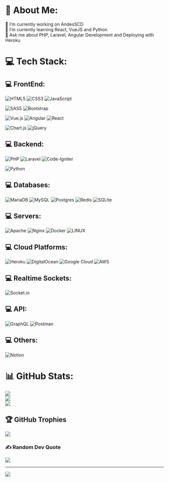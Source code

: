# 💫 About Me:
🔭 I’m currently working on AndesSCD <br>🌱 I’m currently learning React, VueJS and Python<br>💬 Ask me about PHP, Laravel, Angular Development and Deploying with Heroku

# 💻 Tech Stack:

## 💻 FrontEnd:
![HTML5](https://img.shields.io/badge/html5-%23E34F26.svg?style=flat-square&logo=html5&logoColor=white)
![CSS3](https://img.shields.io/badge/css3-%231572B6.svg?style=flat-square&logo=css3&logoColor=white) 
![JavaScript](https://img.shields.io/badge/javascript-%23323330.svg?style=flat-square&logo=javascript&logoColor=%23F7DF1E)

![SASS](https://img.shields.io/badge/SASS-hotpink.svg?style=flat-square&logo=SASS&logoColor=white)
![Bootstrap](https://img.shields.io/badge/bootstrap-%23563D7C.svg?style=flat-square&logo=bootstrap&logoColor=white)

![Vue.js](https://img.shields.io/badge/vuejs-%2335495e.svg?style=flat-square&logo=vuedotjs&logoColor=%234FC08D)
![Angular](https://img.shields.io/badge/angular-%23DD0031.svg?style=flat-square&logo=angular&logoColor=white)
![React](https://img.shields.io/badge/react-%2320232a.svg?style=flat-square&logo=react&logoColor=%2361DAFB)

![Chart.js](https://img.shields.io/badge/chart.js-F5788D.svg?style=flat-square&logo=chart.js&logoColor=white)
![jQuery](https://img.shields.io/badge/jquery-%230769AD.svg?style=flat-square&logo=jquery&logoColor=white)

## 💻 Backend:
![PHP](https://img.shields.io/badge/php-%23777BB4.svg?style=flat-square&logo=php&logoColor=white)
![Laravel](https://img.shields.io/badge/laravel-%23FF2D20.svg?style=flat-square&logo=laravel&logoColor=white)
![Code-Igniter](https://img.shields.io/badge/CodeIgniter-%23EF4223.svg?style=flat-square&logo=codeIgniter&logoColor=white)

![Python](https://img.shields.io/badge/python-3670A0?style=flat-square&logo=python&logoColor=ffdd54)

## 💻 Databases:
![MariaDB](https://img.shields.io/badge/MariaDB-003545?style=flat-square&logo=mariadb&logoColor=white)
![MySQL](https://img.shields.io/badge/mysql-%2300f.svg?style=flat-square&logo=mysql&logoColor=white)
![Postgres](https://img.shields.io/badge/postgres-%23316192.svg?style=flat-square&logo=postgresql&logoColor=white)
![Redis](https://img.shields.io/badge/redis-%23DD0031.svg?style=flat-square&logo=redis&logoColor=white)
![SQLite](https://img.shields.io/badge/sqlite-%2307405e.svg?style=flat-square&logo=sqlite&logoColor=white)

## 💻 Servers:
![Apache](https://img.shields.io/badge/apache-%23D42029.svg?style=flat-square&logo=apache&logoColor=white)
![Nginx](https://img.shields.io/badge/nginx-%23009639.svg?style=flat-square&logo=nginx&logoColor=white)
![Docker](https://img.shields.io/badge/docker-%230db7ed.svg?style=flat-square&logo=docker&logoColor=white)
![LINUX](https://img.shields.io/badge/Linux-FCC624?style=flat-square&logo=linux&logoColor=black)

## 💻 Cloud Platforms:
![Heroku](https://img.shields.io/badge/heroku-%23430098.svg?style=flat-square&logo=heroku&logoColor=white)
![DigitalOcean](https://img.shields.io/badge/DigitalOcean-%230167ff.svg?style=flat-square&logo=digitalOcean&logoColor=white)
![Google Cloud](https://img.shields.io/badge/Google%20Cloud-%234285F4.svg?style=flat-square&logo=google-cloud&logoColor=white)
![AWS](https://img.shields.io/badge/AWS-%23FF9900.svg?style=flat-square&logo=amazon-aws&logoColor=white)

## 💻 Realtime Sockets:
![Socket.io](https://img.shields.io/badge/Socket.io-black?style=flat-square&logo=socket.io&badgeColor=010101)

## 💻 API:
![GraphQL](https://img.shields.io/badge/-GraphQL-E10098?style=flat-square&logo=graphql&logoColor=white)
![Postman](https://img.shields.io/badge/Postman-FF6C37?style=flat-square&logo=postman&logoColor=white)

## 💻 Others:
![Notion](https://img.shields.io/badge/Notion-%23000000.svg?style=flat-square&logo=notion&logoColor=white)

# 📊 GitHub Stats:
![](https://github-readme-stats.vercel.app/api?username=johan-rueda-andesscd&theme=graywhite&hide_border=false&include_all_commits=true&count_private=true)<br/>
![](https://github-readme-streak-stats.herokuapp.com/?user=johan-rueda-andesscd&theme=graywhite&hide_border=false)<br/>
![](https://github-readme-stats.vercel.app/api/top-langs/?username=johan-rueda-andesscd&theme=graywhite&hide_border=false&include_all_commits=true&count_private=true&layout=compact)

## 🏆 GitHub Trophies
![](https://github-profile-trophy.vercel.app/?username=johan-rueda-andesscd&theme=radical&no-frame=false&no-bg=true&margin-w=4)

### ✍️ Random Dev Quote
![](https://quotes-github-readme.vercel.app/api?type=horizontal&theme=tokyonight)

---
[![](https://visitcount.itsvg.in/api?id=johan-rueda-andesscd&icon=2&color=3)](https://visitcount.itsvg.in)

<!-- Proudly created with GPRM ( https://gprm.itsvg.in ) -->

